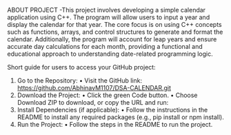 ABOUT PROJECT -This project involves developing a simple calendar application using C++. The program will allow users to input a year and display the calendar for that year. The core focus is on using C++ concepts such as functions, arrays, and control structures to generate and format the calendar. Additionally, the program will account for leap years and ensure accurate day calculations for each month, providing a functional and educational approach to understanding date-related programming logic.

Short guide for users to access your GitHub project:
  1.	Go to the Repository:
	•	Visit the GitHub link: https://github.com/AbhinavM1107/DSA-CALENDAR.git
  2.	Download the Project:
	•	Click the green Code button.
	•	Choose Download ZIP to download, or copy the URL and run:
  3.	Install Dependencies (if applicable):
	•	Follow the instructions in the README to install any required packages (e.g., pip install or npm install).
  4.	Run the Project:
	•	Follow the steps in the README to run the project.
